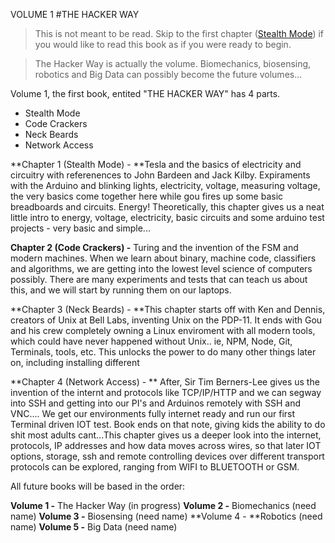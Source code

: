 
VOLUME 1
#THE HACKER WAY


> This is not meant to be read. Skip to the first chapter ([Stealth Mode](https://frangucc.gitbooks.io/gamifyed/content/stealth_mode.html)) if you would like to read this book as if you were ready to begin.

> The Hacker Way is actually the  volume. Biomechanics, biosensing, robotics and Big Data can possibly become the future volumes... 

Volume 1, the first book, entited "THE HACKER WAY" has 4 parts.

* Stealth Mode
* Code Crackers
* Neck Beards
* Network Access

**Chapter 1 (Stealth Mode) - **Tesla and the basics of electricity and circuitry with referenences to John Bardeen and Jack Kilby. Expiraments with the Arduino and blinking lights, electricity, voltage, measuring voltage, the very basics come together here while gou fires up some basic breadboards and circuits. Energy! Theoretically, this chapter gives us a neat little intro to energy, voltage, electricity, basic circuits and some arduino test projects - very basic and simple...

**Chapter 2 (Code Crackers) -** Turing and the invention of the FSM and modern machines. When we learn about binary, machine code, classifiers and algorithms, we are getting into the lowest level science of computers possibly. There are many experiments and tests that can teach us about this, and we will start by running them on our laptops. 

**Chapter 3 (Neck Beards) - **This chapter starts off with Ken and Dennis, creators of Unix at Bell Labs, inventing Unix on the PDP-11. It ends with Gou and his crew completely owning a Linux enviroment with all modern tools, which could have never happened without Unix.. ie, NPM, Node, Git, Terminals, tools, etc. This unlocks the power to do many other things later on, including installing different

**Chapter 4 (Network Access) - ** 
After, Sir Tim Berners-Lee gives us the invention of the internt and protocols like TCP/IP/HTTP and we can segway into SSH and getting into our PI's and Arduinos remotely with SSH and VNC.... We get our environments fully internet ready and run our first Terminal driven IOT test. Book ends on that note, giving kids the ability to do shit most adults cant...This chapter gives us a deeper look into the internet, protocols, IP addresses and how data moves across wires, so that later IOT options, storage, ssh and remote controlling devices over different transport protocols can be explored, ranging from WIFI to BLUETOOTH or GSM.


All future books will be based in the order:

**Volume 1 -** The Hacker Way (in progress)
**Volume 2 -** Biomechanics (need name)
**Volume 3 -** Biosensing (need name)
**Volume 4 - **Robotics (need name)
**Volume 5 -** Big Data (need name)



















